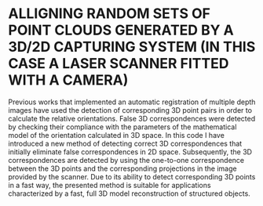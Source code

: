 # ALLIGNING RANDOM SETS OF POINT CLOUDS GENERATED BY A 3D/2D CAPTURING SYSTEM (IN THIS CASE A LASER SCANNER FITTED WITH A CAMERA)
Previous works that implemented an automatic registration of multiple depth images have used the detection of corresponding 3D point pairs in order to calculate the relative orientations. False 3D correspondences were detected by checking their compliance with the parameters of the mathematical model of the orientation calculated in 3D space. 
In this code I have introduced a new method of detecting correct 3D correspondences that initially eliminate false correspondences in 2D space. Subsequently, the 3D correspondences are detected by using the one-to-one correspondence between the 3D points and the corresponding projections in the image provided by the scanner. 
Due to its ability to detect corresponding 3D points in a fast way, the presented method is suitable for applications characterized by a fast, full 3D model reconstruction of structured objects.
